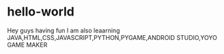 # hello-world
Hey guys having fun
I am also leaarning JAVA,HTML,CSS,JAVASCRIPT,PYTHON,PYGAME,ANDROID STUDIO,YOYO GAME MAKER
